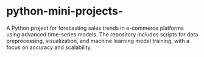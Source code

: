 # python-mini-projects-
A Python project for forecasting sales trends in e-commerce platforms using advanced time-series models. The repository includes scripts for data preprocessing, visualization, and machine learning model training, with a focus on accuracy and scalability.
